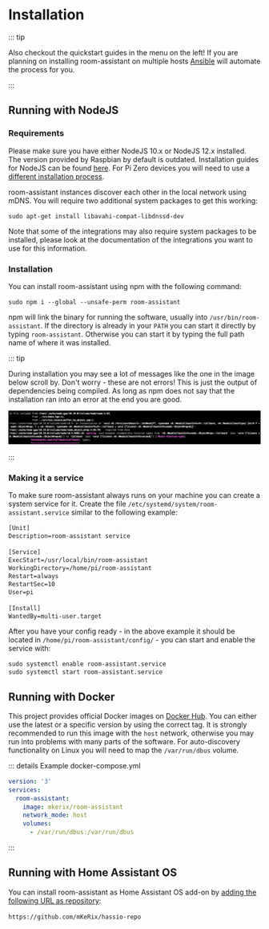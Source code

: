 # Installation

::: tip

Also checkout the quickstart guides in the menu on the left! If you are planning on installing room-assistant on multiple hosts [Ansible](./quickstart-ansible) will automate the process for you.

:::

## Running with NodeJS

### Requirements

Please make sure you have either NodeJS 10.x or NodeJS 12.x installed. The version provided by Raspbian by default is outdated.
Installation guides for NodeJS can be found [here](https://nodejs.org/en/download/package-manager/#debian-and-ubuntu-based-linux-distributions). For Pi Zero devices you will need to use a [different installation process](./quickstart-pi-zero-w.md#installing-room-assistant).

room-assistant instances discover each other in the local network using mDNS. You will require two additional system packages to get this working:

```shell script
sudo apt-get install libavahi-compat-libdnssd-dev
```

Note that some of the integrations may also require system packages to be installed, please look at the documentation of the integrations you want to use for this information.

### Installation

You can install room-assistant using npm with the following command:

```shell script
sudo npm i --global --unsafe-perm room-assistant
```

npm will link the binary for running the software, usually into `/usr/bin/room-assistant`.
If the directory is already in your `PATH` you can start it directly by typing `room-assistant`. Otherwise you can start it by typing the full path name of where it was installed.

::: tip

During installation you may see a lot of messages like the one in the image below scroll by. Don't worry - these are not errors! This is just the output of dependencies being compiled. As long as npm does not say that the installation ran into an error at the end you are good.

![compilation messages](./compilation-msgs.png)

:::

### Making it a service

To make sure room-assistant always runs on your machine you can create a system service for it. Create the file `/etc/systemd/system/room-assistant.service` similar to the following example:

```
[Unit]
Description=room-assistant service

[Service]
ExecStart=/usr/local/bin/room-assistant
WorkingDirectory=/home/pi/room-assistant
Restart=always
RestartSec=10
User=pi

[Install]
WantedBy=multi-user.target
```

After you have your config ready - in the above example it should be located in `/home/pi/room-assistant/config/` - you can start and enable the service with:

```shell
sudo systemctl enable room-assistant.service
sudo systemctl start room-assistant.service
```

## Running with Docker

This project provides official Docker images on [Docker Hub](https://hub.docker.com/r/mkerix/room-assistant/). You can either use the latest or a specific version by using the correct tag. It is strongly recommended to run this image with the `host` network, otherwise you may run into problems with many parts of the software. For auto-discovery functionality on Linux you will need to map the `/var/run/dbus` volume.

::: details Example docker-compose.yml

```yaml
version: '3'
services:
  room-assistant:
    image: mkerix/room-assistant
    network_mode: host
    volumes:
      - /var/run/dbus:/var/run/dbus
```

:::

## Running with Home Assistant OS

You can install room-assistant as Home Assistant OS add-on by [adding the following URL as repository](https://www.home-assistant.io/hassio/installing_third_party_addons/):

`https://github.com/mKeRix/hassio-repo`
